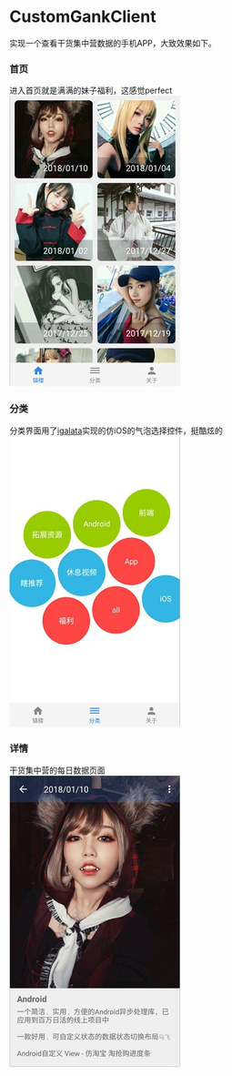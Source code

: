 # CustomGankClient
实现一个查看干货集中营数据的手机APP，大致效果如下。

### 首页
进入首页就是满满的妹子福利，这感觉perfect
<br/>
![image](index.jpg)
### 分类
分类界面用了[igalata](https://github.com/igalata/Bubble-Picker)实现的仿iOS的气泡选择控件，挺酷炫的
<br/>
![image](sort.jpg)
### 详情
干货集中营的每日数据页面
<br/>
![image](detail.jpg)
